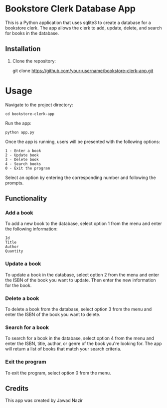 # Bookstore Clerk Database App

This is a Python application that uses sqlite3 to create a database for a bookstore clerk. The app allows the clerk to add, update, delete, and search for books in the database.

## Installation

1. Clone the repository:
    
      git clone https://github.com/your-username/bookstore-clerk-app.git

  

# Usage

Navigate to the project directory:

    cd bookstore-clerk-app

Run the app:

    python app.py

Once the app is running, users will be presented with the following options:

    1 - Enter a book
    2 - Update book
    3 - Delete book
    4 - Search books
    0 - Exit the program

Select an option by entering the corresponding number and following the prompts.

## Functionality

### Add a book

To add a new book to the database, select option 1 from the menu and enter the following information:

    Id
    Title
    Author
    Quantity

### Update a book

To update a book in the database, select option 2 from the menu and enter the ISBN of the book you want to update. Then enter the new information for the book.

### Delete a book

To delete a book from the database, select option 3 from the menu and enter the ISBN of the book you want to delete.

### Search for a book

To search for a book in the database, select option 4 from the menu and enter the ISBN, title, author, or genre of the book you're looking for. The app will return a list of books that match your search criteria.

### Exit the program

To exit the program, select option 0 from the menu.

## Credits

This app was created by Jawad Nazir
